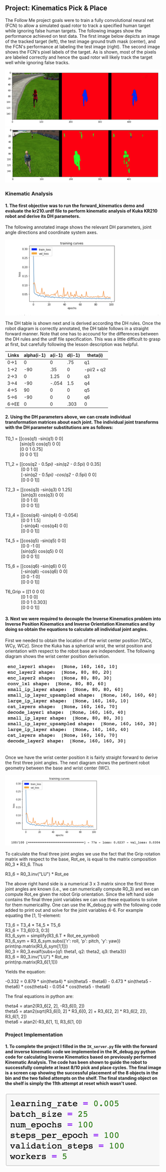 [//]: # (Image References)

[image1]: ./image1.png
[image2]: ./image2.png
[image3]: ./image3.png
[image4]: ./image4.png
[image5]: ./image5.png
[image6]: ./image6.png
[image7]: ./image7.png

## Project: Kinematics Pick & Place
The Follow Me project goals were to train a fully convolutional neural net (FCN) to allow a simulated quad rotor to track a specified human target while ignoring false human targets. The following images show the performance achieved on test data. The first image below depicts an image of the tracked target (left), the test image ground truth mask (center), and the FCN's performance at labeling the test image (right). The second image shows the FCN's pixel labels of the target. As is shown, most of the pixels are labeled correctly and hence the quad rotor will likely track the target well while ignoring false tracks.

![alt text][image6]
![alt text][image7]

### Kinematic Analysis
#### 1. The first objective was to run the forward_kinematics demo and evaluate the kr210.urdf file to perform kinematic analysis of Kuka KR210 robot and derive its DH parameters.

The following annotated image shows the relevant DH parameters, joint angle directions and coordinate system axes.


![alt text][image2]

The DH table is shown next and is derived according the DH rules. Once the robot diagram is correctly annotated, the DH table follows in a straight forward manner. Note that one has to accound for the differences between the DH rules and the urdf file specification. This was a little difficult to grasp at first, but carefully following the lesson description was helpful.

Links | alpha(i-1) | a(i-1) | d(i-1) | theta(i)
--- | --- | --- | --- | ---
0->1 | 0 | 0 | .75 | q1
1->2 | -90 | .35 | 0 | -pi/2 + q2
2->3 | 0 | 1.25 | 0 | q3
3->4 |  -90 | -.054 | 1.5 | q4
4->5 | 90 | 0 | 0 | q5
5->6 | -90 | 0 | 0 | q6
6->EE | 0 | 0 | .303 | 0

#### 2. Using the DH parameters above, we can create individual transformation matrices about each joint. The individual joint transforms with the DH parameter substitutions are as follows:

T0_1 = [[cos(q1) -sin(q1) 0 0] <br>
&nbsp;&nbsp;&nbsp;&nbsp;&nbsp;&nbsp;&nbsp;&nbsp;&nbsp;&nbsp;&nbsp;&nbsp;[sin(q1) cos(q1) 0 0] <br>
&nbsp;&nbsp;&nbsp;&nbsp;&nbsp;&nbsp;&nbsp;&nbsp;&nbsp;&nbsp;&nbsp;&nbsp;[0 0 1 0.75] <br>
&nbsp;&nbsp;&nbsp;&nbsp;&nbsp;&nbsp;&nbsp;&nbsp;&nbsp;&nbsp;&nbsp;&nbsp;[0 0 0 1]]
 
T1_2 = [[cos(q2 - 0.5*pi) -sin(q2 - 0.5*pi) 0 0.35] <br>
&nbsp;&nbsp;&nbsp;&nbsp;&nbsp;&nbsp;&nbsp;&nbsp;&nbsp;&nbsp;&nbsp;&nbsp;       [0 0 1 0] <br>
&nbsp;&nbsp;&nbsp;&nbsp;&nbsp;&nbsp;&nbsp;&nbsp;&nbsp;&nbsp;&nbsp;&nbsp;       [-sin(q2 - 0.5*pi) -cos(q2 - 0.5*pi) 0 0] <br>
&nbsp;&nbsp;&nbsp;&nbsp;&nbsp;&nbsp;&nbsp;&nbsp;&nbsp;&nbsp;&nbsp;&nbsp;       [0 0 0 1]]

T2_3 = [[cos(q3) -sin(q3) 0 1.25] <br>
&nbsp;&nbsp;&nbsp;&nbsp;&nbsp;&nbsp;&nbsp;&nbsp;&nbsp;&nbsp;&nbsp;&nbsp;       [sin(q3) cos(q3) 0 0] <br>
&nbsp;&nbsp;&nbsp;&nbsp;&nbsp;&nbsp;&nbsp;&nbsp;&nbsp;&nbsp;&nbsp;&nbsp;       [0 0 1 0] <br>
&nbsp;&nbsp;&nbsp;&nbsp;&nbsp;&nbsp;&nbsp;&nbsp;&nbsp;&nbsp;&nbsp;&nbsp;       [0 0 0 1]]
 
T3_4 = [[cos(q4) -sin(q4) 0 -0.054] <br>
&nbsp;&nbsp;&nbsp;&nbsp;&nbsp;&nbsp;&nbsp;&nbsp;&nbsp;&nbsp;&nbsp;&nbsp;       [0 0 1 1.5] <br>
&nbsp;&nbsp;&nbsp;&nbsp;&nbsp;&nbsp;&nbsp;&nbsp;&nbsp;&nbsp;&nbsp;&nbsp;       [-sin(q4) -cos(q4) 0 0] <br>
&nbsp;&nbsp;&nbsp;&nbsp;&nbsp;&nbsp;&nbsp;&nbsp;&nbsp;&nbsp;&nbsp;&nbsp;       [0 0 0 1]]
 
T4_5 = [[cos(q5) -sin(q5) 0 0] <br>
 &nbsp;&nbsp;&nbsp;&nbsp;&nbsp;&nbsp;&nbsp;&nbsp;&nbsp;&nbsp;&nbsp;&nbsp;      [0 0 -1 0] <br>
 &nbsp;&nbsp;&nbsp;&nbsp;&nbsp;&nbsp;&nbsp;&nbsp;&nbsp;&nbsp;&nbsp;&nbsp;      [sin(q5) cos(q5) 0 0] <br>
 &nbsp;&nbsp;&nbsp;&nbsp;&nbsp;&nbsp;&nbsp;&nbsp;&nbsp;&nbsp;&nbsp;&nbsp;      [0 0 0 1]]
 
T5_6 = [[cos(q6) -sin(q6) 0 0] <br>
 &nbsp;&nbsp;&nbsp;&nbsp;&nbsp;&nbsp;&nbsp;&nbsp;&nbsp;&nbsp;&nbsp;&nbsp;      [-sin(q6) -cos(q6) 0 0] <br>
 &nbsp;&nbsp;&nbsp;&nbsp;&nbsp;&nbsp;&nbsp;&nbsp;&nbsp;&nbsp;&nbsp;&nbsp;      [0 0 -1 0] <br>
 &nbsp;&nbsp;&nbsp;&nbsp;&nbsp;&nbsp;&nbsp;&nbsp;&nbsp;&nbsp;&nbsp;&nbsp;      [0 0 0 1]]
 
T6_Grip = [[1 0 0 0] <br>
&nbsp;&nbsp;&nbsp;&nbsp;&nbsp;&nbsp;&nbsp;&nbsp;&nbsp;&nbsp;&nbsp;&nbsp;          [0 1 0 0] <br>
&nbsp;&nbsp;&nbsp;&nbsp;&nbsp;&nbsp;&nbsp;&nbsp;&nbsp;&nbsp;&nbsp;&nbsp;          [0 0 1 0.303] <br>
&nbsp;&nbsp;&nbsp;&nbsp;&nbsp;&nbsp;&nbsp;&nbsp;&nbsp;&nbsp;&nbsp;&nbsp;          [0 0 0 1]]
 
#### 3. Next we were required to decouple the Inverse Kinematics problem into Inverse Position Kinematics and Inverse Orientation Kinematics and by doing so obtain the equations to calculate all individual joint angles.

First we needed to obtain the location of the wrist center position [WCx, WCy, WCz]. Since the Kuka has a spherical wrist, the wrist position and orientation with respect to the robot base are independent. The following diagram shows the wrist center position derivation.  

![alt text][image4]

Once we have the wrist center position it is fairly straight forward to derive the first three joint angles. The next diagram shows the pertinent robot geometry between the base and wrist center (WC). 

![alt text][image3]

To calculate the final three joint angles we use the fact that the Grip rotation matrix with respect to the base, Rot_ee, is equal to the matrix composition R0_3 * R3_6. Thus

R3_6 = R0_3.inv("LU") * Rot_ee

The above right hand side is a numerical 3 x 3 matrix since the first three joint angles are known (i.e., we can numerically compute R0_3) and we can compute Rot_ee given the robot Grip orientation. Since the left hand side contains the final three joint variables we can use these equations to solve for them numericallhy. One can use the IK_debug.py with the following code added to print out and solve for the joint variables 4-6. For example equating the [1, 1]-element: 

T3_6 = T3_4 * T4_5 * T5_6<br>
R3_6 = T3_6[0:3, 0:3]<br>
R3_6_sym = simplify(R3_6.T * Rot_ee_symbol)<br>
R3_6_sym = R3_6_sym.subs({'r': roll, 'p': pitch, 'y': yaw})<br>
print(np.matrix(R3_6_sym[1,1]))<br>
R0_3 = R0_3.evalf(subs={q1: theta1, q2: theta2, q3: theta3})<br>
R3_6 = R0_3.inv("LU") * Rot_ee<br>
print(np.matrix(R3_6[1,1]))<br>

Yields the equation:

-0.332 = 0.879 * sin(theta4) * sin(theta5 - theta6) - 0.473 * sin(theta5 - theta6) * cos(theta4) - 0.054 * cos(theta5 - theta6)

The final equations in python are:

theta4 = atan2(R3_6[2, 2], -R3_6[0, 2])<br>
theta5 = atan2(sqrt(R3_6[0, 2] * R3_6[0, 2] + R3_6[2, 2] * R3_6[2, 2]), R3_6[1, 2])<br>
theta6 = atan2(-R3_6[1, 1], R3_6[1, 0])<br>

### Project Implementation

#### 1. To complete the project I filled in the `IK_server.py` file with the forward and inverse kinematic code we implemented in the IK_debug.py python code for calculating Inverse Kinematics based on previously performed Kinematic Analysis. The code has been shown to guide the robot to successfully complete at least 8/10 pick and place cycles. The final image is a screen cap showing the successful placement of the 8 objects in the bin and the two failed attempts on the shelf. The final standing object on the shelf is simply the 11th attempt at reset which wasn't used.   



![alt text][image5]
